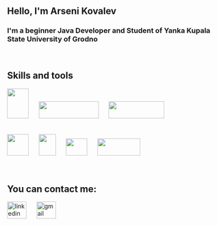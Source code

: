 ## Hello, I'm Arseni Kovalev

### I'm a beginner Java Developer and Student of Yanka Kupala State University of Grodno

<br/>

## Skills and tools


<html>
<head>

</head>
<body>
<p>
    <img src="https://upload.wikimedia.org/wikipedia/ru/thumb/3/39/Java_logo.svg/1200px-Java_logo.svg.png" width="50px" height="70px"></img>
&nbsp;&nbsp;&nbsp;&nbsp;
    <img src="https://upload.wikimedia.org/wikipedia/commons/thumb/4/44/Spring_Framework_Logo_2018.svg/220px-Spring_Framework_Logo_2018.svg.png" width="140px" height="40px"></img>
&nbsp;&nbsp;&nbsp;&nbsp;
    <img src="https://upload.wikimedia.org/wikipedia/commons/thumb/2/22/Hibernate_logo_a.png/250px-Hibernate_logo_a.png" width="130px" height="40px"></img>
    <br/>
    <br/>
    <br/>
    <img src="https://upload.wikimedia.org/wikipedia/commons/thumb/6/61/HTML5_logo_and_wordmark.svg/120px-HTML5_logo_and_wordmark.svg.png" width="50px" height="50px"></img>
&nbsp;&nbsp;&nbsp;&nbsp;
    <img src="https://upload.wikimedia.org/wikipedia/commons/thumb/d/d5/CSS3_logo_and_wordmark.svg/120px-CSS3_logo_and_wordmark.svg.png" width="40px" height="50px"></img>
&nbsp;&nbsp;&nbsp;&nbsp;
    <img src="https://upload.wikimedia.org/wikipedia/commons/thumb/2/29/Postgresql_elephant.svg/440px-Postgresql_elephant.svg.png" width="50px" height="40px"></img>
    &nbsp;&nbsp;&nbsp;&nbsp;
    <img src="https://upload.wikimedia.org/wikipedia/commons/thumb/e/e0/Git-logo.svg/300px-Git-logo.svg.png" width="100px" height="40px"></img>
    <br/>
    <br/>
    <br/>
</p>
</body>
</html>


## You can contact me:

[<img alt="linkedin" src="https://cdn-icons-png.flaticon.com/512/174/174857.png" width="45px" height="40px"/>][linkedin]
&nbsp;&nbsp;&nbsp;&nbsp;
[<img alt="gmail" src="https://upload.wikimedia.org/wikipedia/commons/thumb/7/7e/Gmail_icon_%282020%29.svg/200px-Gmail_icon_%282020%29.svg.png" width="45px" height="40px"/>][gmail]

[linkedin]: https://by.linkedin.com/in/arseni-kovalev-73346a226
[gmail]: mailto:arseni.kovalev@gmail.com

